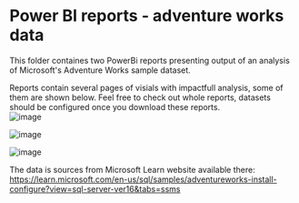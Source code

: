 # Power BI reports - adventure works data
This folder containes two PowerBi reports presenting output of an analysis of Microsoft's Adventure Works sample dataset.  

Reports contain several pages of visials with impactfull analysis, some of them are shown below. Feel free to check out whole reports, datasets should be configured once you download these reports.  
![image](https://github.com/dawidwojt/Data_Engineering/assets/99885611/62341ae7-e2b7-459b-a3a4-f6b5815c9cf7)

![image](https://github.com/dawidwojt/Data_Engineering/assets/99885611/77a50692-52cd-468a-a355-d2ce27acfe23)
  
![image](https://github.com/dawidwojt/Data_Engineering/assets/99885611/d8208d9a-edd2-4419-ac89-14bc0d726f6e)






The data is sources from Microsoft Learn website available there: https://learn.microsoft.com/en-us/sql/samples/adventureworks-install-configure?view=sql-server-ver16&tabs=ssms
